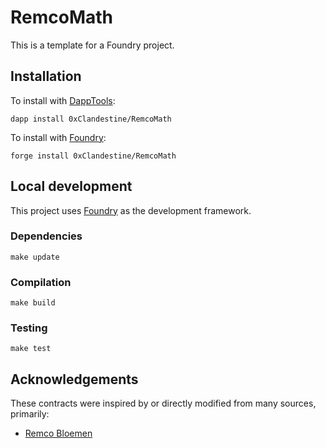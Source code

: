 # RemcoMath

This is a template for a Foundry project.

## Installation

To install with [DappTools](https://github.com/dapphub/dapptools):

```
dapp install 0xClandestine/RemcoMath
```

To install with [Foundry](https://github.com/gakonst/foundry):

```
forge install 0xClandestine/RemcoMath
```

## Local development

This project uses [Foundry](https://github.com/gakonst/foundry) as the development framework.

### Dependencies

```
make update
```

### Compilation

```
make build
```

### Testing

```
make test
```


## Acknowledgements

These contracts were inspired by or directly modified from many sources, primarily:

- [Remco Bloemen](https://xn--2-umb.com/21/muldiv/index.html)
